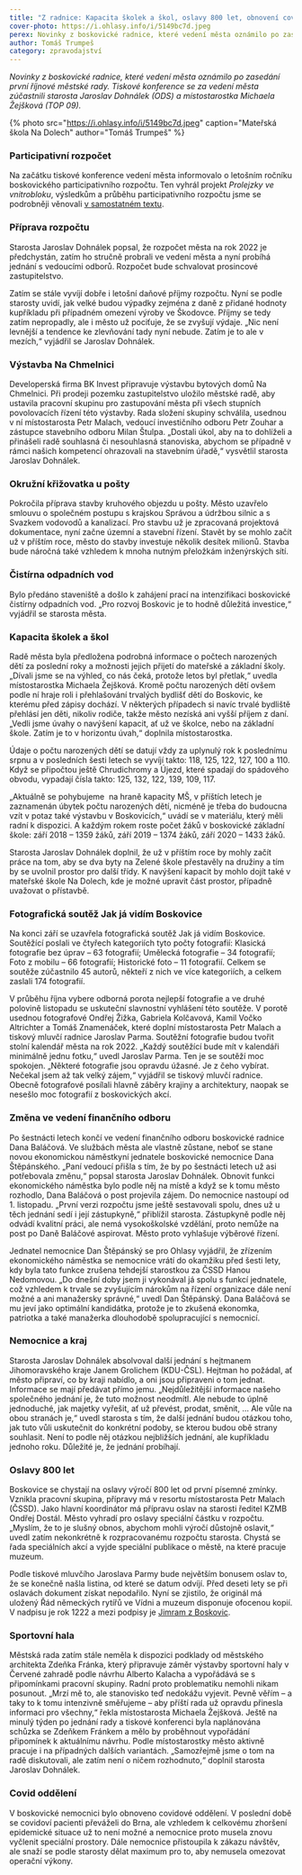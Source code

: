 ```yaml
---
title: "Z radnice: Kapacita školek a škol, oslavy 800 let, obnovení covid oddělení"
cover-photo: https://i.ohlasy.info/i/5149bc7d.jpeg
perex: Novinky z boskovické radnice, které vedení města oznámilo po zasedání první říjnové městské rady.
author: Tomáš Trumpeš
category: zpravodajství
---
```


*Novinky z boskovické radnice, které vedení města oznámilo po zasedání první říjnové městské rady. Tiskové konference se za vedení města zúčastnili starosta Jaroslav Dohnálek (ODS) a místostarostka Michaela Žejšková (TOP 09).*

{% photo src="https://i.ohlasy.info/i/5149bc7d.jpeg" caption="Mateřská škola Na Dolech" author="Tomáš Trumpeš" %}

### Participativní rozpočet

Na začátku tiskové konference vedení města informovalo o letošním ročníku boskovického participativního rozpočtu. Ten vyhrál projekt *Prolejzky ve vnitrobloku*, výsledkům a průběhu participativního rozpočtu jsme se podrobněji věnovali [v samostatném textu](https://ohlasy.info/clanky/2021/10/vitez-paro.html).

### Příprava rozpočtu

Starosta Jaroslav Dohnálek popsal, že rozpočet města na rok 2022 je předchystán, zatím ho stručně probrali ve vedení města a nyní probíhá jednání s vedoucími odborů. Rozpočet bude schvalovat prosincové zastupitelstvo.

Zatím se stále vyvíjí dobře i letošní daňové příjmy rozpočtu. Nyní se podle starosty uvidí, jak velké budou výpadky zejména z daně z přidané hodnoty kupříkladu při případném omezení výroby ve Škodovce. Příjmy se tedy zatím nepropadly, ale i město už pociťuje, že se zvyšují výdaje. „Nic není levnější a tendence ke zlevňování tady nyní nebude. Zatím je to ale v mezích,“ vyjádřil se Jaroslav Dohnálek.

### Výstavba Na Chmelnici

Developerská firma BK Invest připravuje výstavbu bytových domů Na Chmelnici. Při prodeji pozemku zastupitelstvo uložilo městské radě, aby ustavila pracovní skupinu pro zastupování města při všech stupních povolovacích řízení této výstavby. Rada složení skupiny schválila, usednou v ní místostarosta Petr Malach, vedoucí investičního odboru Petr Zouhar a zástupce stavebního odboru Milan Štulpa. „Dostali úkol, aby na to dohlíželi a přinášeli radě souhlasná či nesouhlasná stanoviska, abychom se případně v rámci našich kompetencí ohrazovali na stavebním úřadě,“ vysvětlil starosta Jaroslav Dohnálek.

### Okružní křižovatka u pošty

Pokročila příprava stavby kruhového objezdu u pošty. Město uzavřelo smlouvu o společném postupu s krajskou Správou a údržbou silnic a s Svazkem vodovodů a kanalizací. Pro stavbu už je zpracovaná projektová dokumentace, nyní začne územní a stavební řízení. Stavět by se mohlo začít už v příštím roce, město do stavby investuje několik desítek milionů. Stavba bude náročná také vzhledem k mnoha nutným přeložkám inženýrských sítí.

### Čistírna odpadních vod

Bylo předáno staveniště a došlo k zahájení prací na intenzifikaci boskovické čistírny odpadních vod. „Pro rozvoj Boskovic je to hodně důležitá investice,“ vyjádřil se starosta města.

### Kapacita školek a škol

Radě města byla předložena podrobná informace o počtech narozených dětí za poslední roky a možnosti jejich přijetí do mateřské a základní školy. „Dívali jsme se na výhled, co nás čeká, protože letos byl přetlak,“ uvedla místostarostka Michaela Žejšková. Kromě počtu narozených dětí ovšem podle ní hraje roli i přehlašování trvalých bydlišť dětí do Boskovic, ke kterému před zápisy dochází. V některých případech si navíc trvalé bydliště přehlásí jen děti, nikoliv rodiče, takže město nezíská ani vyšší příjem z daní. „Vedli jsme úvahy o navýšení kapacit, ať už ve školce, nebo na základní škole. Zatím je to v horizontu úvah,“ doplnila místostarostka. 

Údaje o počtu narozených dětí se datují vždy za uplynulý rok k poslednímu srpnu a v posledních šesti letech se vyvíjí takto: 118, 125, 122, 127, 100 a 110. Když se připočtou ještě Chrudichromy a Újezd, které spadají do spádového obvodu, vypadají čísla takto: 125, 132, 122, 139, 109, 117. 

„Aktuálně se pohybujeme  na hraně kapacity MŠ, v příštích letech je zaznamenán úbytek počtu narozených dětí, nicméně je třeba do budoucna vzít v potaz také výstavbu v Boskovicích,“ uvádí se v materiálu, který měli radní k dispozici. A každým rokem roste počet žáků v boskovické základní škole: září 2018 – 1359 žáků, září 2019 – 1374 žáků, září 2020 – 1433 žáků.

Starosta Jaroslav Dohnálek doplnil, že už v příštím roce by mohly začít práce na tom, aby se dva byty na Zelené škole přestavěly na družiny a tím by se uvolnil prostor pro další třídy. K navýšení kapacit by mohlo dojít také v mateřské škole Na Dolech, kde je možné upravit část prostor, případně uvažovat o přístavbě.

### Fotografická soutěž Jak já vidím Boskovice

Na konci září se uzavřela fotografická soutěž Jak já vidím Boskovice. Soutěžící poslali ve čtyřech kategoriích tyto počty fotografií: Klasická fotografie bez úprav – 63 fotografií; Umělecká fotografie – 34 fotografií; Foto z mobilu – 66 fotografií; Historické foto – 11 fotografií. Celkem se soutěže zúčastnilo 45 autorů, někteří z nich ve více kategoriích, a celkem zaslali 174 fotografií.

V průběhu října vybere odborná porota nejlepší fotografie a ve druhé polovině listopadu se uskuteční slavnostní vyhlášení této soutěže. V porotě usednou fotografové Ondřej Žižka, Gabriela Kolčavová, Kamil Vočko Altrichter a Tomáš Znamenáček, které doplní místostarosta Petr Malach a tiskový mluvčí radnice Jaroslav Parma. Soutěžní fotografie budou tvořit stolní kalendář města na rok 2022. „Každý soutěžící bude mít v kalendáři minimálně jednu fotku,“ uvedl Jaroslav Parma. Ten je se soutěží moc spokojen. „Některé fotografie jsou opravdu úžasné. Je z čeho vybírat. Nečekal jsem až tak velký zájem,“ vyjádřil se tiskový mluvčí radnice. Obecně fotografové posílali hlavně záběry krajiny a architektury, naopak se nesešlo moc fotografií z boskovických akcí.

### Změna ve vedení finančního odboru

Po šestnácti letech končí ve vedení finančního odboru boskovické radnice Dana Baláčová. Ve službách města ale vlastně zůstane, neboť se stane novou ekonomickou náměstkyní jednatele boskovické nemocnice Dana Štěpánského. „Paní vedoucí přišla s tím, že by po šestnácti letech už asi potřebovala změnu,“ popsal starosta Jaroslav Dohnálek. Obnovit funkci ekonomického náměstka bylo podle něj na místě a když se k tomu město rozhodlo, Dana Baláčová o post projevila zájem. Do nemocnice nastoupí od 1. listopadu. „První verzi rozpočtu jsme ještě sestavovali spolu, dnes už u těch jednání sedí i její zástupkyně,“ přiblížil starosta. Zástupkyně podle něj odvádí kvalitní práci, ale nemá vysokoškolské vzdělání, proto nemůže na post po Daně Baláčové aspirovat. Město proto vyhlašuje výběrové řízení.

Jednatel nemocnice Dan Štěpánský se pro Ohlasy vyjádřil, že zřízením ekonomického náměstka se nemocnice vrátí do okamžiku před šesti lety, kdy byla tato funkce zrušena tehdejší starostkou za ČSSD Hanou Nedomovou. „Do dnešní doby jsem ji vykonával já spolu s funkcí jednatele, což vzhledem k trvale se zvyšujícím nárokům na řízení organizace dále není možné a ani manažersky správné,“ uvedl Dan Štěpánský. Dana Baláčová se mu jeví jako optimální kandidátka, protože je to zkušená ekonomka, patriotka a také manažerka dlouhodobě spolupracující s nemocnicí.

### Nemocnice a kraj

Starosta Jaroslav Dohnálek absolvoval další jednání s hejtmanem Jihomoravského kraje Janem Grolichem (KDU-ČSL). Hejtman ho požádal, ať město připraví, co by kraji nabídlo, a oni jsou připraveni o tom jednat. Informace se mají předávat přímo jemu. „Nejdůležitější informace našeho společného jednání je, že tuto možnost neodmítl. Ale nebude to úplně jednoduché, jak majetky vyřešit, ať už převést, prodat, směnit, … Ale vůle na obou stranách je,“ uvedl starosta s tím, že další jednání budou otázkou toho, jak tuto vůli uskutečnit do konkrétní podoby, se kterou budou obě strany souhlasit. Není to podle něj otázkou nejbližších jednání, ale kupříkladu jednoho roku. Důležité je, že jednání probíhají.

### Oslavy 800 let

Boskovice se chystají na oslavy výročí 800 let od první písemné zmínky. Vznikla pracovní skupina, přípravy má v resortu místostarosta Petr Malach (ČSSD). Jako hlavní koordinátor má přípravu oslav na starosti ředitel KZMB Ondřej Dostál. Město vyhradí pro oslavy speciální částku v rozpočtu. „Myslím, že to je slušný obnos, abychom mohli výročí důstojně oslavit,“ uvedl zatím nekonkrétně k rozpracovanému rozpočtu starosta. Chystá se řada speciálních akcí a vyjde speciální publikace o městě, na které pracuje muzeum.

Podle tiskové mluvčího Jaroslava Parmy bude největším bonusem oslav to, že se konečně našla listina, od které se datum odvíjí. Před deseti lety se při oslavách dokument získat nepodařilo. Nyní se zjistilo, že originál má uložený Řád německých rytířů ve Vídni a muzeum disponuje ofocenou kopií. V nadpisu je rok 1222 a mezi podpisy je [Jimram z Boskovic](https://ohlasy.info/clanky/2017/12/pernstejni.html). 

### Sportovní hala

Městská rada zatím stále neměla k dispozici podklady od městského architekta Zdeňka Fránka, který připravuje záměr výstavby sportovní haly v Červené zahradě podle návrhu Alberto Kalacha a vypořádává se s připomínkami pracovní skupiny. Radní proto problematiku nemohli nikam posunout. „Mrzí mě to, ale stanovisko teď nedokážu vyjevit. Pevně věřím – a taky to k tomu intenzivně směřujeme – aby příští rada už opravdu přinesla informaci pro všechny,“ řekla místostarosta Michaela Žejšková. Ještě na minulý týden po jednání rady a tiskové konferenci byla naplánována schůzka se Zdeňkem Fránkem a mělo by proběhnout vypořádání připomínek k aktuálnímu návrhu. Podle místostarostky město aktivně pracuje i na případných dalších variantách. „Samozřejmě jsme o tom na radě diskutovali, ale zatím není o ničem rozhodnuto,“ doplnil starosta Jaroslav Dohnálek.

### Covid oddělení

V boskovické nemocnici bylo obnoveno covidové oddělení. V poslední době se covidoví pacienti převáželi do Brna, ale vzhledem k celkovému zhoršení epidemické situace už to není možné a nemocnice proto musela znovu vyčlenit speciální prostory. Dále nemocnice přistoupila k zákazu návštěv, ale snaží se podle starosty dělat maximum pro to, aby nemusela omezovat operační výkony.